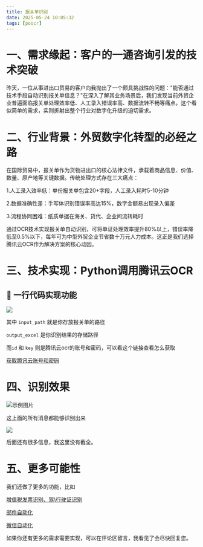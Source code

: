 ```yaml
---
title: 报关单识别
date: 2025-05-24 10:05:32
tags: [poocr]
---
```



#  一、需求缘起：客户的一通咨询引发的技术突破

昨天，一位从事进出口贸易的客户向我抛出了一个颇具挑战性的问题："能否通过技术手段自动识别报关单信息？"在深入了解其业务场景后，我们发现当前外贸企业普遍面临报关单处理效率低、人工录入错误率高、数据流转不畅等痛点。这个看似简单的需求，实则折射出整个行业对数字化升级的迫切需求。

# 二、行业背景：外贸数字化转型的必经之路

在国际贸易中，报关单作为货物进出口的核心法律文件，承载着商品信息、价值、数量、原产地等关键数据。传统处理方式存在三大痛点：

1.人工录入效率低：单份报关单包含20+字段，人工录入耗时5-10分钟

2.数据准确性差：手写体识别错误率高达15%，数字金额易出现录入偏差

3.流程协同困难：纸质单据在海关、货代、企业间流转耗时

通过OCR技术实现报关单自动识别，可将单证处理效率提升80%以上，错误率降低至0.5%以下，每年可为中型外贸企业节省数十万元人力成本。这正是我们选择腾讯云OCR作为解决方案的核心动因。

# 三、技术实现：Python调用腾讯云OCR

## 📍 一行代码实现功能

![](https://raw.gitcode.com/yaaakaaang/pic/raw/main/1748057675792.jpg)

其中 `input_path` 就是你存放报关单的路径

`output_excel` 是你识别结果的存储路径

而`id` 和 `key` 则是腾讯云ocr的账号和密码，可以看这个链接查看怎么获取

[获取腾讯云账号和密码](https://gitcode.com/python4office/python4office.cn/blob/main/hexo/hexo/source/_posts/yaaakaaang/poocr/00_get_key.md?init=initTree)

# 四、识别效果

![示例图片](https://raw.gitcode.com/yaaakaaang/pic/raw/main/060da862587655850fd6d80b587797e.png)

这上面的所有消息都能够识别出来

![](https://raw.gitcode.com/yaaakaaang/pic/raw/main/1748059829342.jpg)

后面还有很多信息，我这里没有截全。

# 五、更多可能性

我们还做了更多的功能，比如 

[增值税发票识别、驾\行驶证识别](https://gitcode.com/python4office/python4office.cn/tree/main/hexo/hexo/source/_posts/yaaakaaang/pobd)

[邮件自动化](https://gitcode.com/python4office/python4office.cn/tree/main/hexo/hexo/source/_posts/yaaakaaang/poemail)

[微信自动化](https://gitcode.com/python4office/python4office.cn/tree/main/hexo/hexo/source/_posts/yaaakaaang/robot)

如果你还有更多的需求需要实现，可以在评论区留言，我看见了会尽快回复您。